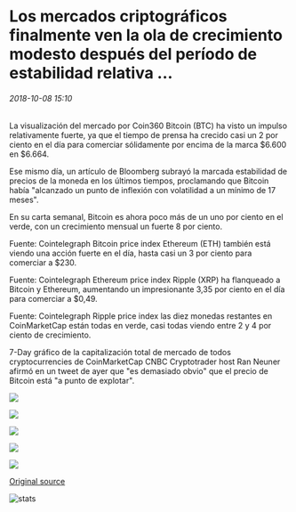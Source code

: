 # Los mercados criptográficos finalmente ven la ola de crecimiento modesto después del período de estabilidad relativa ...

###### 2018-10-08 15:10

La visualización del mercado por Coin360 Bitcoin (BTC) ha visto un impulso relativamente fuerte, ya que el tiempo de prensa ha crecido casi un 2 por ciento en el día para comerciar sólidamente por encima de la marca $6.600 en $6.664.

Ese mismo día, un artículo de Bloomberg subrayó la marcada estabilidad de precios de la moneda en los últimos tiempos, proclamando que Bitcoin había "alcanzado un punto de inflexión con volatilidad a un mínimo de 17 meses".

En su carta semanal, Bitcoin es ahora poco más de un uno por ciento en el verde, con un crecimiento mensual un fuerte 8 por ciento.

Fuente: Cointelegraph Bitcoin price index Ethereum (ETH) también está viendo una acción fuerte en el día, hasta casi un 3 por ciento para comerciar a $230.

Fuente: Cointelegraph Ethereum price index Ripple (XRP) ha flanqueado a Bitcoin y Ethereum, aumentando un impresionante 3,35 por ciento en el día para comerciar a $0,49.

Fuente: Cointelegraph Ripple price index las diez monedas restantes en CoinMarketCap están todas en verde, casi todas viendo entre 2 y 4 por ciento de crecimiento.

7-Day gráfico de la capitalización total de mercado de todos cryptocurrencies de CoinMarketCap CNBC Cryptotrader host Ran Neuner afirmó en un tweet de ayer que "es demasiado obvio" que el precio de Bitcoin está "a punto de explotar".

![](https://s3.cointelegraph.com/storage/uploads/view/df59436d3eb779fe931f129ac25a74fa.png)

![](https://s3.cointelegraph.com/storage/uploads/view/d4a8b2e13c5d5f52da1436b8f78a448a.png)

![](https://s3.cointelegraph.com/storage/uploads/view/f182176fd1010d7be4e3eb391b4f0b91.png)

![](https://s3.cointelegraph.com/storage/uploads/view/3cbb3357f4991d7db2e8998edbc7a430.png)

![](https://s3.cointelegraph.com/storage/uploads/view/ba3e507b1956335f0ddfbe51b30379f5.png)

[Original source](https://cointelegraph.com/news/crypto-markets-finally-see-wave-of-modest-growth-after-period-of-relative-stability)

![stats](https://c.statcounter.com/11760860/0/a89fa40b/1/ "stats")